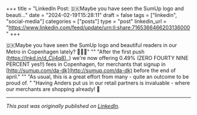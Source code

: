 +++
title = "LinkedIn Post: 🇩🇰Maybe you have seen the SumUp logo and beauti..."
date = "2024-02-19T15:28:11"
draft = false
tags = ["linkedin", "social-media"]
categories = ["posts"]
type = "post"
linkedin_url = "https://www.linkedin.com/feed/update/urn:li:share:7165366466203136000"
+++

🇩🇰Maybe you have seen the SumUp logo and beautiful readers in our Metro in Copenhagen lately? 👀🖤🤍"
""
"After the first push ([https://lnkd.in/d_Cjj4q8),](https://lnkd.in/d_Cjj4q8),) we're now offering 0.49% (ZERO FOURTY NINE PERCENT yes!!) fees in Copenhagen, for merchants that signup in [http://sumup.com/da-dk](http://sumup.com/da-dk) before the end of april."
""
"As usual, this is a great effort from many - quite an outcome to be proud of. "
"Having Anders put us in our retail partners is invaluable - where our merchants are shopping already! 🛒

---

*This post was originally published on [LinkedIn](https://www.linkedin.com/in/adrianmoreno/recent-activity/all/).*